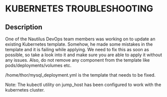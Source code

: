 # KUBERNETES TROUBLESHOOTING

## Description

One of the Nautilus DevOps team members was working on to update an existing Kubernetes template. Somehow, he made some mistakes in the template and it is failing while applying. We need to fix this as soon as possible, so take a look into it and make sure you are able to apply it without any issues. Also, do not remove any component from the template like pods/deployments/volumes etc.


/home/thor/mysql_deployment.yml is the template that needs to be fixed.


Note: The kubectl utility on jump_host has been configured to work with the kubernetes cluster.